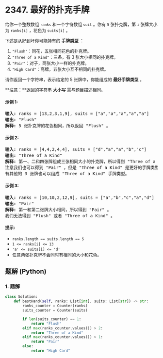 # 2347. 最好的扑克手牌
给你一个整数数组 `ranks` 和一个字符数组 `suit` 。你有 `5` 张扑克牌，第 `i` 张牌大小为 `ranks[i]` ，花色为 `suits[i]` 。

下述是从好到坏你可能持有的 **手牌类型** ：
1. `"Flush"`：同花，五张相同花色的扑克牌。
2. `"Three of a Kind"`：三条，有 3 张大小相同的扑克牌。
3. `"Pair"`：对子，两张大小一样的扑克牌。
4. `"High Card"`：高牌，五张大小互不相同的扑克牌。

请你返回一个字符串，表示给定的 5 张牌中，你能组成的 **最好手牌类型** 。

**注意：**返回的字符串 **大小写** 需与题目描述相同。

#### 示例 1:
<pre>
<strong>输入:</strong> ranks = [13,2,3,1,9], suits = ["a","a","a","a","a"]
<strong>输出:</strong> "Flush"
<strong>解释:</strong> 5 张扑克牌的花色相同，所以返回 "Flush" 。
</pre>

#### 示例 2:
<pre>
<strong>输入:</strong> ranks = [4,4,2,4,4], suits = ["d","a","a","b","c"]
<strong>输出:</strong> "Three of a Kind"
<strong>解释:</strong> 第一、二和四张牌组成三张相同大小的扑克牌，所以得到 "Three of a Kind" 。
注意我们也可以得到 "Pair" ，但是 "Three of a Kind" 是更好的手牌类型。
有其他的 3 张牌也可以组成 "Three of a Kind" 手牌类型。
</pre>

#### 示例 3:
<pre>
<strong>输入:</strong> ranks = [10,10,2,12,9], suits = ["a","b","c","a","d"]
<strong>输出:</strong> "Pair"
<strong>解释:</strong> 第一和第二张牌大小相同，所以得到 "Pair" 。
我们无法得到 "Flush" 或者 "Three of a Kind" 。
</pre>

#### 提示:
* `ranks.length == suits.length == 5`
* `1 <= ranks[i] <= 13`
* `'a' <= suits[i] <= 'd'`
* 任意两张扑克牌不会同时有相同的大小和花色。

## 题解 (Python)

### 1. 题解
```Python
class Solution:
    def bestHand(self, ranks: List[int], suits: List[str]) -> str:
        ranks_counter = Counter(ranks)
        suits_counter = Counter(suits)

        if len(suits_counter) == 1:
            return "Flush"
        elif max(ranks_counter.values()) > 2:
            return "Three of a Kind"
        elif max(ranks_counter.values()) > 1:
            return "Pair"
        else:
            return "High Card"
```
